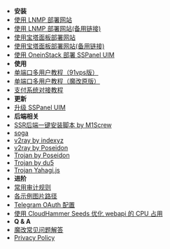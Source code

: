 - **安装**
- [使用 LNMP 部署网站](https://blog.anank.ke/w/SSPanel_with_LNMP)
- [使用 LNMP 部署网站(备用链接)](https://web.archive.org/web/20201128181013/https://blog.anank.ke/w/SSPanel_with_LNMP)
- [使用宝塔面板部署网站](https://blog.anank.ke/w/SSPanel_with_DROP_DATABASE_BT)
- [使用宝塔面板部署网站(备用链接)](https://web.archive.org/web/20201128180515/https://blog.anank.ke/w/SSPanel_with_DROP_DATABASE_BT)
- [使用 OneinStack 部署 SSPanel UIM](install-using-oneinstack)
- **使用**
- [单端口多用户教程（91vps版）](ssrmu-setup-91vps)
- [单端口多用户教程（魔改原版）](ssrmu-setup-zj)
- [支付系统对接教程](setup-payment-gateway)
- **更新**
- [升级 SSPanel UIM](update)
- **后端相关**
- [SSR后端一键安装脚本 by M1Screw](turnkey-install-for-ssr-node)
- [soga](https://github.com/sprov065/soga)
- [v2ray by indexyz](v2ray-indexyz)
- [v2ray by Poseidon](https://poseidon-gfw.cc/shi-yong-v2ray-poseidon/v2ray-poseidon-with-sspanel)
- [Trojan by Poseidon](https://poseidon-gfw.cc/shi-yong-trojan-poseidon/with-sspanel)
- [Trojan by du5](https://docs.trojan.today)
- [Trojan Yahagi.js](trojan-cluster)
- **进阶**
- [常用审计规则](useful-detect-rules)
- [各示例图片路径](imgs-dir)
- [Telegram OAuth 配置](setup-telegram-oauth)
- [使用 CloudHammer Seeds 优化 webapi 的 CPU 占用](use-cloudhammer-seeds-as-webapi)
- **Q & A**
- [魔改常见问题解答](q-and-a)
- [Privacy Policy](privacy-policy)
